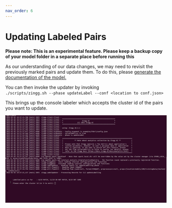 ```yaml
---
nav_order: 6
---
```


# Updating Labeled Pairs

**Please note: This is an experimental feature. Please keep a backup copy of your model folder in a separate place before running this**

As our understanding of our data changes, we may need to revisit the previously marked pairs and update them. To do this, please [generate the documentation of the model.](../../generatingDocumentation.md)

You can then invoke the updater by invoking\
`./scripts/zingg.sh --phase updateLabel --conf <location to conf.json>`

This brings up the console labeler which accepts the cluster id of the pairs you want to update.

![Shows records and asks user to update yes, no, cant say on the cli.](../../../assets/update.gif)

